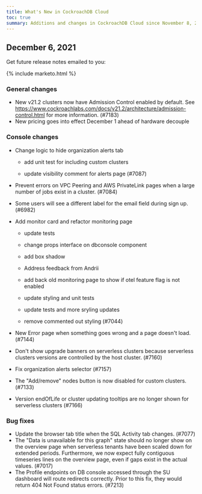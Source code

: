```yaml
---
title: What's New in CockroachDB Cloud
toc: true
summary: Additions and changes in CockroachDB Cloud since November 8, 2021.
---
```


## December 6, 2021

Get future release notes emailed to you:

{% include marketo.html %}

### General changes

- New v21.2 clusters now have Admission Control enabled by default. See https://www.cockroachlabs.com/docs/v21.2/architecture/admission-control.html for more information. (#7183)
- New pricing goes into effect December 1 ahead of hardware decouple

### Console changes

- Change logic to hide organization alerts tab
  
  * add unit test for including custom clusters
  
  * update visibility comment for alerts page (#7087)
- Prevent errors on VPC Peering and AWS
  PrivateLink pages when a large number of jobs exist in a cluster. (#7084)
- Some users will see a different label for the
  email field during sign up. (#6982)
- Add monitor card and refactor monitoring page
  
  * update tests
  
  * change props interface on dbconsole component
  
  * add box shadow
  
  * Address feedback from Andrii
  
  * add back old monitoring page to show if otel feature flag is not enabled
  
  * update styling and unit tests
  
  * update tests and more sryling updates
  
  * remove commented out styling (#7044)
- New Error page when something goes wrong and a page doesn't load. (#7144)
- Don't show upgrade banners on serverless clusters because serverless clusters versions are controlled by the host cluster. (#7160)
- Fix organization alerts selector (#7157)
- The "Add/remove" nodes button is now disabled for custom clusters. (#7133)
- Version endOfLife or cluster updating tooltips are no longer shown for serverless clusters (#7166)

### Bug fixes

- Update the browser tab title when the SQL Activity tab changes. (#7077)
- The "Data is unavailable for this graph" state should no longer show on the overview page when serverless tenants have been scaled down for extended periods. Furthermore, we now expect fully contiguous timeseries lines on the overview page, even if gaps exist in the actual values. (#7017)
- The Profile endpoints on DB console accessed through the SU dashboard will route redirects correctly. Prior to this fix, they would return 404 Not Found status errors. (#7213)
